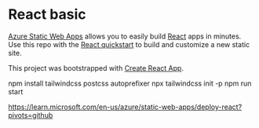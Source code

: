 # React basic

[Azure Static Web Apps](https://docs.microsoft.com/azure/static-web-apps/overview) allows you to easily build [React](https://reactjs.org/) apps in minutes. Use this repo with the [React quickstart](https://docs.microsoft.com/azure/static-web-apps/getting-started?tabs=react) to build and customize a new static site.

This project was bootstrapped with [Create React App](https://github.com/facebook/create-react-app).

npm install tailwindcss postcss autoprefixer
npx tailwindcss init -p
npm run start

https://learn.microsoft.com/en-us/azure/static-web-apps/deploy-react?pivots=github